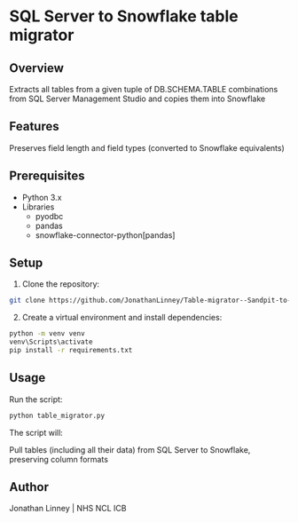 # SQL Server to Snowflake table migrator

## Overview

Extracts all tables from a given tuple of DB.SCHEMA.TABLE combinations 
from SQL Server Management Studio and copies them into Snowflake

## Features

Preserves field length and field types (converted to Snowflake equivalents)

## Prerequisites

* Python 3.x
* Libraries
  * pyodbc
  * pandas
  * snowflake-connector-python[pandas]

## Setup

1. Clone the repository:

```bash
git clone https://github.com/JonathanLinney/Table-migrator--Sandpit-to-Snowflake-.git
```

2. Create a virtual environment and install dependencies:

```bash
python -m venv venv
venv\Scripts\activate
pip install -r requirements.txt
```

## Usage

Run the script:

```bash
python table_migrator.py
```

The script will:

Pull tables (including all their data) from SQL Server to Snowflake, preserving column formats 

## Author

Jonathan Linney | NHS NCL ICB
